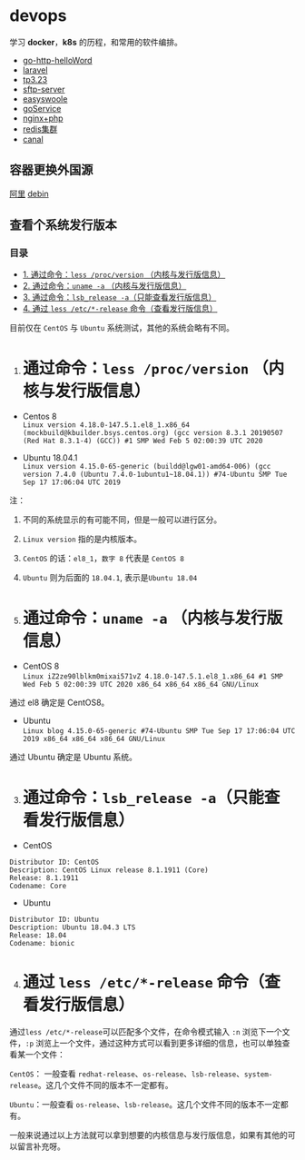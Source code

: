 # devops

学习 **docker**，**k8s** 的历程，和常用的软件编排。

* [go-http-helloWord](go)
* [laravel](laravel)
* [tp3.23](tp3.23)
* [sftp-server](sftp-server)
* [easyswoole](easyswool)
* [goService](goService)
* [nginx+php](nginxphp)
* [redis集群](redis-cluster)
* [canal](canal)

  
## 容器更换外国源


[阿里](https://developer.aliyun.com/mirror/?spm=a2c6h.13651104.0.d1002.3bea94ddc5ttFw)
[debin](http://xkzzz.com/post/39203.html)

[](https://www.csdn.net/tags/MtTaMg4sNTc5MjQ1LWJsb2cO0O0O.html)
[](http://t.zoukankan.com/dadream-p-8058641.html)


## 查看个系统发行版本


### 目录

*   [1. 通过命令：`less /proc/version` （内核与发行版信息）](#1_less_procversion__4)
*   [2. 通过命令：`uname -a` （内核与发行版信息）](#2_uname_a__16)
*   [3. 通过命令：`lsb_release -a`（只能查看发行版信息）](#3_lsb_release_a_28)
*   [4. 通过 `less /etc/*-release` 命令（查看发行版信息）](#4__less_etcrelease__45)

目前仅在 `CentOS` 与 `Ubuntu` 系统测试，其他的系统会略有不同。

1. 通过命令：`less /proc/version` （内核与发行版信息）
   =======================================

*   Centos 8  
	`Linux version 4.18.0-147.5.1.el8_1.x86_64 (mockbuild@kbuilder.bsys.centos.org) (gcc version 8.3.1 20190507 (Red Hat 8.3.1-4) (GCC)) #1 SMP Wed Feb 5 02:00:39 UTC 2020`

*   Ubuntu 18.04.1  
	`Linux version 4.15.0-65-generic (buildd@lgw01-amd64-006) (gcc version 7.4.0 (Ubuntu 7.4.0-1ubuntu1~18.04.1)) #74-Ubuntu SMP Tue Sep 17 17:06:04 UTC 2019`


注：

1.  不同的系统显示的有可能不同，但是一般可以进行区分。
2.  `Linux version` 指的是内核版本。
3.  `CentOS` 的话：`el8_1`，`数字 8` 代表是 `CentOS 8`
4.  `Ubuntu` 则为后面的 `18.04.1`, 表示是`Ubuntu 18.04`

2. 通过命令：`uname -a` （内核与发行版信息）
   =============================

*   CentOS 8  
	`Linux iZ2ze90lblkm0mixai571vZ 4.18.0-147.5.1.el8_1.x86_64 #1 SMP Wed Feb 5 02:00:39 UTC 2020 x86_64 x86_64 x86_64 GNU/Linux`

通过 el8 确定是 CentOS8。

*   Ubuntu  
	`Linux blog 4.15.0-65-generic #74-Ubuntu SMP Tue Sep 17 17:06:04 UTC 2019 x86_64 x86_64 x86_64 GNU/Linux`

通过 Ubuntu 确定是 Ubuntu 系统。

3. 通过命令：`lsb_release -a`（只能查看发行版信息）
   ===================================

*   CentOS

```
Distributor ID: CentOS
Description: CentOS Linux release 8.1.1911 (Core)
Release: 8.1.1911
Codename: Core
```

*   Ubuntu

```
Distributor ID: Ubuntu
Description: Ubuntu 18.04.3 LTS
Release: 18.04
Codename: bionic
```

4. 通过 `less /etc/*-release` 命令（查看发行版信息）
   =======================================

通过`less /etc/*-release`可以匹配多个文件，在命令模式输入 `:n` 浏览下一个文件，`:p` 浏览上一个文件，通过这种方式可以看到更多详细的信息，也可以单独查看某一个文件：

`CentOS`： 一般查看 `redhat-release`、`os-release`、`lsb-release`、`system-release`。这几个文件不同的版本不一定都有。

`Ubuntu`：一般查看 `os-release`、`lsb-release`。这几个文件不同的版本不一定都有。

一般来说通过以上方法就可以拿到想要的内核信息与发行版信息，如果有其他的可以留言补充呀。

